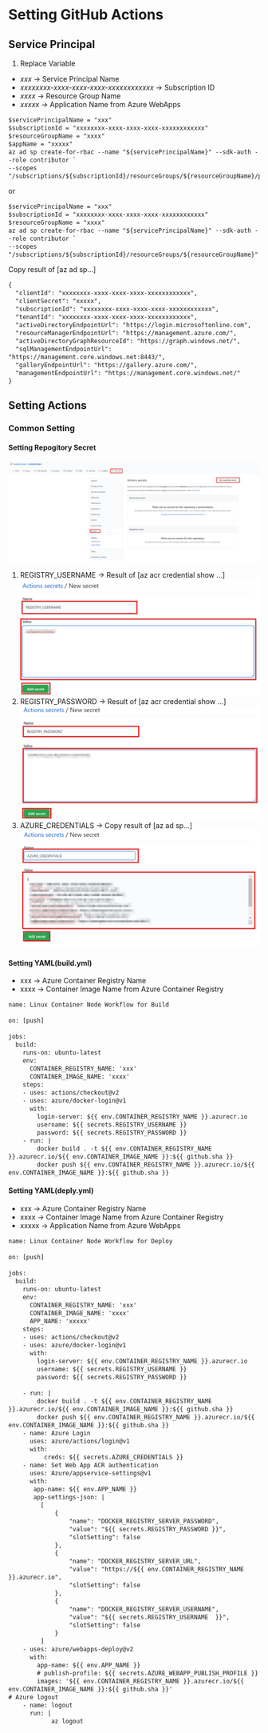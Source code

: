# Setting GitHub Actions

##  Service Principal
1. Replace Variable
- _xxx_ -> Service Principal Name
- _xxxxxxxx-xxxx-xxxx-xxxx-xxxxxxxxxxxx_ -> Subscription ID
- _xxxx_ -> Resource Group Name
- _xxxxx_ -> Application Name from Azure WebApps

```
$servicePrincipalName = "xxx"
$subscriptionId = "xxxxxxxx-xxxx-xxxx-xxxx-xxxxxxxxxxxx"
$resourceGroupName = "xxxx"
$appName = "xxxxx"
az ad sp create-for-rbac --name "${servicePrincipalName}" --sdk-auth --role contributor `
--scopes "/subscriptions/${subscriptionId}/resourceGroups/${resourceGroupName}/providers/Microsoft.Web/sites/${appName}"
```
or
```
$servicePrincipalName = "xxx"
$subscriptionId = "xxxxxxxx-xxxx-xxxx-xxxx-xxxxxxxxxxxx"
$resourceGroupName = "xxxx"
az ad sp create-for-rbac --name "${servicePrincipalName}" --sdk-auth --role contributor `
--scopes "/subscriptions/${subscriptionId}/resourceGroups/${resourceGroupName}"
```
Copy result of [az ad sp...]
```
{
  "clientId": "xxxxxxxx-xxxx-xxxx-xxxx-xxxxxxxxxxxx",
  "clientSecret": "xxxxx",
  "subscriptionId": "xxxxxxxx-xxxx-xxxx-xxxx-xxxxxxxxxxxx",
  "tenantId": "xxxxxxxx-xxxx-xxxx-xxxx-xxxxxxxxxxxx",
  "activeDirectoryEndpointUrl": "https://login.microsoftonline.com",
  "resourceManagerEndpointUrl": "https://management.azure.com/",
  "activeDirectoryGraphResourceId": "https://graph.windows.net/",
  "sqlManagementEndpointUrl": "https://management.core.windows.net:8443/",
  "galleryEndpointUrl": "https://gallery.azure.com/",
  "managementEndpointUrl": "https://management.core.windows.net/"
}
```

## Setting Actions
### Common Setting
#### Setting Repogitory Secret

![secret1](images/github-actions-secret1.png "Setting Secret for Actions")

1. REGISTRY_USERNAME -> Result of [az acr credential show ...]
![registry-user](images/github-actions-secret-registry-user.png "Registry User")
1. REGISTRY_PASSWORD -> Result of [az acr credential show ...]
![registry-password](images/github-actions-secret-registry-password.png "Registry Password")
1. AZURE_CREDENTIALS -> Copy result of [az ad sp...]
![AzureCredentials](images/github-actions-secret-azure-credentials.png "Azure Credentials")


#### Setting YAML(build.yml)
- xxx -> Azure Container Registry Name
- xxxx -> Container Image Name from Azure Container Registry

```
name: Linux Container Node Workflow for Build

on: [push]

jobs:
  build:
    runs-on: ubuntu-latest
    env:
      CONTAINER_REGISTRY_NAME: 'xxx'
      CONTAINER_IMAGE_NAME: 'xxxx'
    steps:
    - uses: actions/checkout@v2
    - uses: azure/docker-login@v1
      with:
        login-server: ${{ env.CONTAINER_REGISTRY_NAME }}.azurecr.io
        username: ${{ secrets.REGISTRY_USERNAME }}
        password: ${{ secrets.REGISTRY_PASSWORD }}
    - run: |
        docker build . -t ${{ env.CONTAINER_REGISTRY_NAME }}.azurecr.io/${{ env.CONTAINER_IMAGE_NAME }}:${{ github.sha }}
        docker push ${{ env.CONTAINER_REGISTRY_NAME }}.azurecr.io/${{ env.CONTAINER_IMAGE_NAME }}:${{ github.sha }}
```

#### Setting YAML(deply.yml)
- xxx -> Azure Container Registry Name
- xxxx -> Container Image Name from Azure Container Registry
- xxxxx -> Application Name from Azure WebApps
```
name: Linux Container Node Workflow for Deploy

on: [push]

jobs:
  build:
    runs-on: ubuntu-latest
    env:
      CONTAINER_REGISTRY_NAME: 'xxx'
      CONTAINER_IMAGE_NAME: 'xxxx'
      APP_NAME: 'xxxxx'
    steps:
    - uses: actions/checkout@v2
    - uses: azure/docker-login@v1
      with:
        login-server: ${{ env.CONTAINER_REGISTRY_NAME }}.azurecr.io
        username: ${{ secrets.REGISTRY_USERNAME }}
        password: ${{ secrets.REGISTRY_PASSWORD }}

    - run: |
        docker build . -t ${{ env.CONTAINER_REGISTRY_NAME }}.azurecr.io/${{ env.CONTAINER_IMAGE_NAME }}:${{ github.sha }}
        docker push ${{ env.CONTAINER_REGISTRY_NAME }}.azurecr.io/${{ env.CONTAINER_IMAGE_NAME }}:${{ github.sha }}   
    - name: Azure Login
      uses: azure/actions/login@v1
      with:
          creds: ${{ secrets.AZURE_CREDENTIALS }} 
    - name: Set Web App ACR authentication
      uses: Azure/appservice-settings@v1
      with:
       app-name: ${{ env.APP_NAME }}
       app-settings-json: |
         [
             {
                 "name": "DOCKER_REGISTRY_SERVER_PASSWORD",
                 "value": "${{ secrets.REGISTRY_PASSWORD }}",
                 "slotSetting": false
             },
             {
                 "name": "DOCKER_REGISTRY_SERVER_URL",
                 "value": "https://${{ env.CONTAINER_REGISTRY_NAME }}.azurecr.io",
                 "slotSetting": false
             },
             {
                 "name": "DOCKER_REGISTRY_SERVER_USERNAME",
                 "value": "${{ secrets.REGISTRY_USERNAME  }}",
                 "slotSetting": false
             }
         ]
    - uses: azure/webapps-deploy@v2
      with:
        app-name: ${{ env.APP_NAME }}
        # publish-profile: ${{ secrets.AZURE_WEBAPP_PUBLISH_PROFILE }}
        images: '${{ env.CONTAINER_REGISTRY_NAME }}.azurecr.io/${{ env.CONTAINER_IMAGE_NAME }}:${{ github.sha }}'
# Azure logout 
    - name: logout
      run: |
            az logout

```